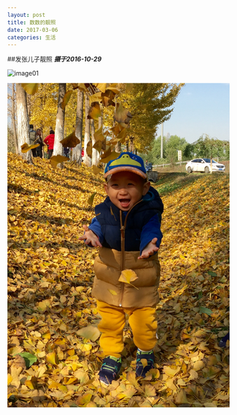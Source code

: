 ```yaml
---
layout: post
title: 数数的靓照
date: 2017-03-06
categories: 生活
---
```


##发张儿子靓照
***摄于2016-10-29***



![image01](http://jiangzerui.cn/public/asset/pic/shushu01.JPG)

![image02](public/asset/pic/shushu02.JPG)

